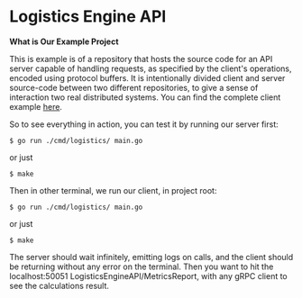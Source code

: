 # Logistics Engine API

**What is Our  Example Project**

This is example is of a repository that hosts the source code for an API server capable of handling requests, as specified by the client's operations, encoded using protocol buffers.  It is intentionally divided client and server source-code between two different repositories, to give a sense of interaction two real distributed systems.
You can find the complete client  example [here](https://github.com/ivanbulyk/clients_logistics_engine_api).

So to see everything in action, you can test it by running our server first:

```text
$ go run ./cmd/logistics/ main.go
```
or just

```text
$ make 
```

Then in other terminal, we run our client, in project root:

```text
$ go run ./cmd/logistics/ main.go
```
or just

```text
$ make 
```

The server should wait infinitely, emitting logs on calls, and the client should be returning without any error on the terminal. Then you want to hit the localhost:50051 LogisticsEngineAPI/MetricsReport, with any gRPC client to see the calculations result.